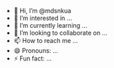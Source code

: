- 👋 Hi, I’m @mdsnkua
- 👀 I’m interested in ...
- 🌱 I’m currently learning ...
- 💞️ I’m looking to collaborate on ...
- 📫 How to reach me ...
- 😄 Pronouns: ...
- ⚡ Fun fact: ...

<!---
mdsnkua/mdsnkua is a ✨ special ✨ repository because its `README.md` (this file) appears on your GitHub profile.
You can click the Preview link to take a look at your changes.
--->
